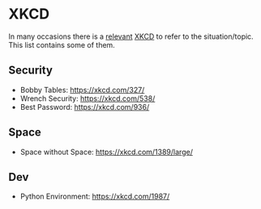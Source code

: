 # XKCD

In many occasions there is a [relevant](https://www.explainxkcd.com) [XKCD](https://xkcd.com) to refer to the situation/topic. This list contains some of them.

## Security

- Bobby Tables: <https://xkcd.com/327/>
- Wrench Security: <https://xkcd.com/538/>
- Best Password: <https://xkcd.com/936/>

## Space

- Space without Space: <https://xkcd.com/1389/large/>

## Dev

- Python Environment: <https://xkcd.com/1987/>
